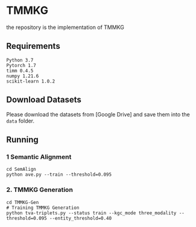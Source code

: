 # TMMKG
the repository is the implementation of TMMKG
## Requirements
```
Python 3.7
Pytorch 1.7
timm 0.4.5
numpy 1.21.6
scikit-learn 1.0.2
```
## Download Datasets
Please download the datasets from [Google Drive] and save them into the `data` folder.
## Running
### 1 Semantic Alignment
```
cd SemAlign
python ave.py --train --threshold=0.095
```
### 2. TMMKG Generation
```
cd TMMKG-Gen
# Training TMMKG Generation
python tva-triplets.py --status train --kgc_mode three_modality --threshold=0.095 --entity_threshold=0.40
```
